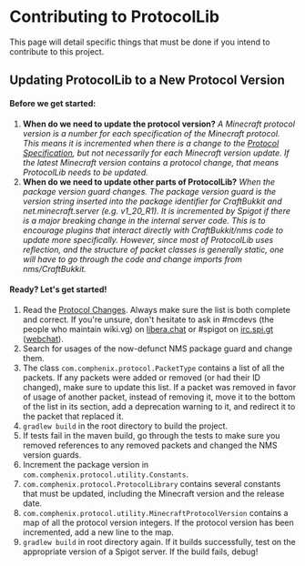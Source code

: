 Contributing to ProtocolLib
===========================
This page will detail specific things that must be done if you intend to contribute to this project.

## Updating ProtocolLib to a New Protocol Version
#### Before we get started:
1. **When do we need to update the protocol version?**
    _A Minecraft protocol version is a number for each specification of the Minecraft protocol.
    This means it is incremented when there is a change to the [Protocol Specification](http://wiki.vg/Protocol),
    but not necessarily for each Minecraft version update. If the latest Minecraft version contains a protocol change,
    that means ProtocolLib needs to be updated._
2. **When do we need to update other parts of ProtocolLib?**
    _When the package version guard changes. The package version guard is the version string inserted
    into the package identifier for CraftBukkit and net.minecraft.server (e.g. v1_20_R1). It is incremented
    by Spigot if there is a major breaking change in the internal server code. This is to encourage plugins
    that interact directly with CraftBukkit/nms code to update more specifically. However, since most of
    ProtocolLib uses reflection, and the structure of packet classes is generally static, one will have
    to go through the code and change imports from nms/CraftBukkit._

#### Ready? Let's get started!
1. Read the [Protocol Changes](http://wiki.vg/Protocol_History). Always make sure the list is both
complete and correct. If you're unsure, don't hesitate to ask in #mcdevs (the people who maintain wiki.vg) on [libera.chat](http://libera.chat)
or #spigot on [irc.spi.gt](http://irc.spi.gt) ([webchat](https://irc.spi.gt/iris/?channels=spigot)).
2. Search for usages of the now-defunct NMS package guard and change them.
3. The class `com.comphenix.protocol.PacketType` contains a list of all the packets. If any packets were added or removed
(or had their ID changed), make sure to update this list. If a packet was removed
in favor of usage of another packet, instead of removing it, move it to the bottom of the list
in its section, add a deprecation warning to it, and redirect it to the packet that replaced it.
4. `gradlew build` in the root directory to build the project.
5. If tests fail in the maven build, go through the tests to make sure you removed references to any removed packets
and changed the NMS version guards.
6. Increment the package version in `com.comphenix.protocol.utility.Constants`.
7. `com.comphenix.protocol.ProtocolLibrary` contains several constants that must be updated, including the Minecraft version
and the release date.
8. `com.comphenix.protocol.utility.MinecraftProtocolVersion` contains a map of all the protocol version integers.
If the protocol version has been incremented, add a new line to the map.
9. `gradlew build` in root directory again. If it builds successfully, test on the appropriate version of a Spigot server. If
the build fails, debug!
